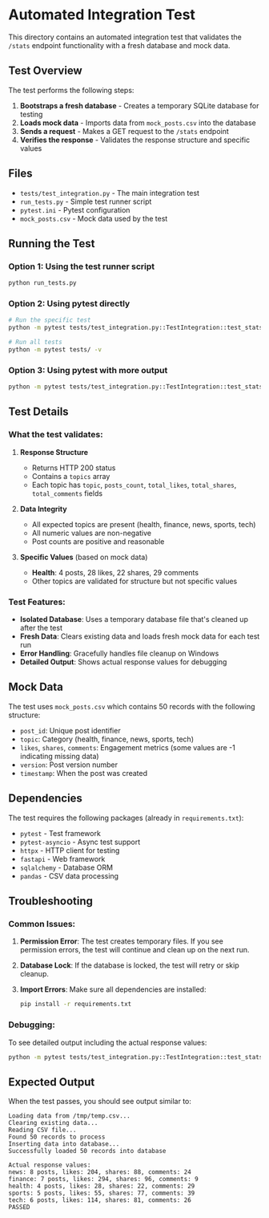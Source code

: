 # Automated Integration Test

This directory contains an automated integration test that validates the `/stats` endpoint functionality with a fresh database and mock data.

## Test Overview

The test performs the following steps:

1. **Bootstraps a fresh database** - Creates a temporary SQLite database for testing
2. **Loads mock data** - Imports data from `mock_posts.csv` into the database
3. **Sends a request** - Makes a GET request to the `/stats` endpoint
4. **Verifies the response** - Validates the response structure and specific values

## Files

- `tests/test_integration.py` - The main integration test
- `run_tests.py` - Simple test runner script
- `pytest.ini` - Pytest configuration
- `mock_posts.csv` - Mock data used by the test

## Running the Test

### Option 1: Using the test runner script
```bash
python run_tests.py
```

### Option 2: Using pytest directly
```bash
# Run the specific test
python -m pytest tests/test_integration.py::TestIntegration::test_stats_endpoint_with_mock_data -v

# Run all tests
python -m pytest tests/ -v
```

### Option 3: Using pytest with more output
```bash
python -m pytest tests/test_integration.py::TestIntegration::test_stats_endpoint_with_mock_data -v -s
```

## Test Details

### What the test validates:

1. **Response Structure**
   - Returns HTTP 200 status
   - Contains a `topics` array
   - Each topic has `topic`, `posts_count`, `total_likes`, `total_shares`, `total_comments` fields

2. **Data Integrity**
   - All expected topics are present (health, finance, news, sports, tech)
   - All numeric values are non-negative
   - Post counts are positive and reasonable

3. **Specific Values** (based on mock data)
   - **Health**: 4 posts, 28 likes, 22 shares, 29 comments
   - Other topics are validated for structure but not specific values

### Test Features:

- **Isolated Database**: Uses a temporary database file that's cleaned up after the test
- **Fresh Data**: Clears existing data and loads fresh mock data for each test run
- **Error Handling**: Gracefully handles file cleanup on Windows
- **Detailed Output**: Shows actual response values for debugging

## Mock Data

The test uses `mock_posts.csv` which contains 50 records with the following structure:
- `post_id`: Unique post identifier
- `topic`: Category (health, finance, news, sports, tech)
- `likes`, `shares`, `comments`: Engagement metrics (some values are -1 indicating missing data)
- `version`: Post version number
- `timestamp`: When the post was created

## Dependencies

The test requires the following packages (already in `requirements.txt`):
- `pytest` - Test framework
- `pytest-asyncio` - Async test support
- `httpx` - HTTP client for testing
- `fastapi` - Web framework
- `sqlalchemy` - Database ORM
- `pandas` - CSV data processing

## Troubleshooting

### Common Issues:

1. **Permission Error**: The test creates temporary files. If you see permission errors, the test will continue and clean up on the next run.

2. **Database Lock**: If the database is locked, the test will retry or skip cleanup.

3. **Import Errors**: Make sure all dependencies are installed:
   ```bash
   pip install -r requirements.txt
   ```

### Debugging:

To see detailed output including the actual response values:
```bash
python -m pytest tests/test_integration.py::TestIntegration::test_stats_endpoint_with_mock_data -v -s
```

## Expected Output

When the test passes, you should see output similar to:
```
Loading data from /tmp/temp.csv...
Clearing existing data...
Reading CSV file...
Found 50 records to process
Inserting data into database...
Successfully loaded 50 records into database

Actual response values:
news: 8 posts, likes: 204, shares: 88, comments: 24
finance: 7 posts, likes: 294, shares: 96, comments: 9
health: 4 posts, likes: 28, shares: 22, comments: 29
sports: 5 posts, likes: 55, shares: 77, comments: 39
tech: 6 posts, likes: 114, shares: 81, comments: 26
PASSED
``` 